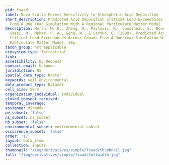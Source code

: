 ```yaml
---
pid: fsaad
label: Nova Scotia Forest Sensitivity to Atmospheric Acid Deposition
short_description: Predicted Acid Deposition Critical Load Exceedances Across Canada
  From A One Year Simulation With A Regional Particulate Matter Model.
description: Moran, M. D., Zheng, Q., Pavlovic, R., Cousineau, S., Bouchet, V. S.,
  Sassi, M., Makar, P. A., Gong, W., & Stroud, C. (2008). Predicted Acid Deposition
  Critical Load Exceedances Across Canada From A One Year Simulation With A Regional
  Particulate Matter Model. 20p.
taxon_group: not applicable
ecosystem_type: Terrestrial
link: 
accessibility: By Request
contact_email: Unknown
jurisdiction: NS
spatial_data_type: Raster
keywords: soil|environmental
data_product_type: Dataset
cell_size: 50 m
organization_individual: Individual
closed_consent_received: 
temporal_coverage: 
assignee: Miranda
pe_subset: 'false'
ns_subset: ns_subset
nb_subset: 'false'
environmental_subset: environmental_subset
occurrence_subset: 'false'
order: '17'
layout: data_item
collection: inputs
thumbnail: "/img/derivatives/simple/fsaad/thumbnail.jpg"
full: "/img/derivatives/simple/fsaad/fullwidth.jpg"
---
```

